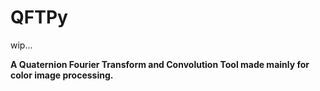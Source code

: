 # QFTPy

wip...

**A Quaternion Fourier Transform and Convolution Tool made mainly for color image processing.**